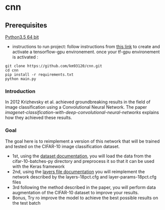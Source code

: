 # cnn

## Prerequisites
[Python3.5 64 bit](https://www.python.org/downloads)

- instructions to run project:
follow instructions from [this link](https://www.pugetsystems.com/labs/hpc/The-Best-Way-to-Install-TensorFlow-with-GPU-Support-on-Windows-10-Without-Installing-CUDA-1187/) to create and activate a tensorflow-gpu environement.
once your tf-gpu environement is activated :
```
git clone https://github.com/km93120/cnn.git
cd cnn
pip install -r requirements.txt
python main.py
```

### Introduction

In 2012 Krizhevsky et al. achieved groundbreaking results in the field of image classification using a Convolutional Neural Network. The paper *imagenet-classification-with-deep-convolutional-neural-networks* explains how they achieved these results.

### Goal

The goal here is to reimplement a version of this network that will be trained and tested on the CIFAR-10 image classification dataset.

- 1st, using the [dataset documentation](http://www.cs.toronto.edu/~kriz/cifar.html), you will load the data from the cifar-10-batches-py directory and preprocess it so that it can be used with the Keras framework
- 2nd, using the [layers file documentation](https://code.google.com/archive/p/cuda-convnet/wikis/LayerParams.wiki) you will reimplement the network described by the layers-18pct.cfg and layer-params-18pct.cfg files
- 3rd following the method described in the paper, you will perform data augmentation of the CIFAR-10 dataset to improve your results.
- Bonus, Try ro improve the model to achieve the best possible results on the test batch


